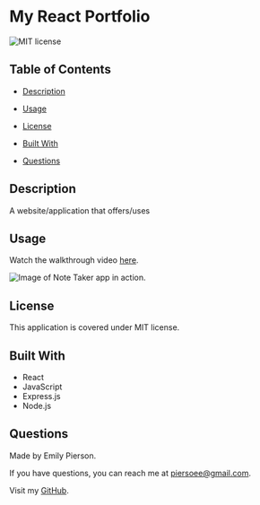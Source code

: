 # My React Portfolio
![MIT license](https://img.shields.io/badge/license-MIT-yellow)

## Table of Contents 

* [Description](#description)

* [Usage](#usage)

* [License](#license)

* [Built With](#built-with)

* [Questions](#questions)

## Description 
A website/application that offers/uses

## Usage
Watch the walkthrough video [here](link).

![Image of Note Taker app in action.](/docs/assets/note-taker-image.png)


## License
This application is covered under MIT license.

## Built With
* React
* JavaScript
* Express.js
* Node.js

## Questions
Made by Emily Pierson.

If you have questions, you can reach me at piersoee@gmail.com. 

Visit my [GitHub](https://github.com/emilypier).